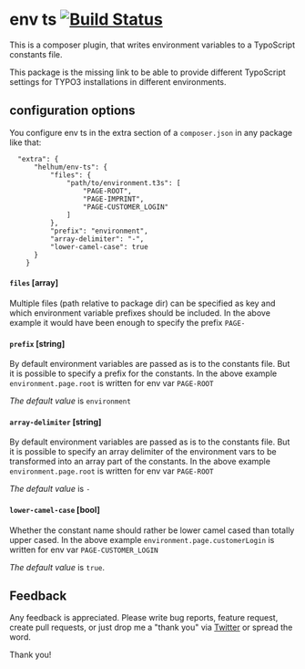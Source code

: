 # env ts [![Build Status](https://travis-ci.org/helhum/env-ts.svg?branch=master)](https://travis-ci.org/helhum/env-ts)

This is a composer plugin, that writes environment
variables to a TypoScript constants file.

This package is the missing link to be able to provide different TypoScript settings
for TYPO3 installations in different environments.

## configuration options

You configure env ts in the extra section of a `composer.json` in any package like that:

```
  "extra": {
      "helhum/env-ts": {
          "files": {
              "path/to/environment.t3s": [
                  "PAGE-ROOT",
                  "PAGE-IMPRINT",
                  "PAGE-CUSTOMER_LOGIN"
              ]
          },
          "prefix": "environment",
          "array-delimiter": "-",
          "lower-camel-case": true
      }
    }
```

#### `files` [array]
Multiple files (path relative to package dir) can be specified as key and which environment variable prefixes should be included.
In the above example it would have been enough to specify the prefix `PAGE-`

#### `prefix` [string]
By default environment variables are passed as is to the constants file.
But it is possible to specify a prefix for the constants.
In the above example `environment.page.root` is written for env var `PAGE-ROOT`

*The default value* is `environment`

#### `array-delimiter` [string]
By default environment variables are passed as is to the constants file.
But it is possible to specify an array delimiter of the environment vars to be transformed into an
array part of the constants. In the above example `environment.page.root` is written for env var `PAGE-ROOT`

*The default value* is `-`

#### `lower-camel-case` [bool]
Whether the constant name should rather be lower camel cased than totally upper cased.
In the above example `environment.page.customerLogin` is written for env var `PAGE-CUSTOMER_LOGIN`

*The default value* is `true`.

## Feedback

Any feedback is appreciated. Please write bug reports, feature request, create pull requests, or just drop me a "thank you" via [Twitter](https://twitter.com/helhum) or spread the word.

Thank you!
